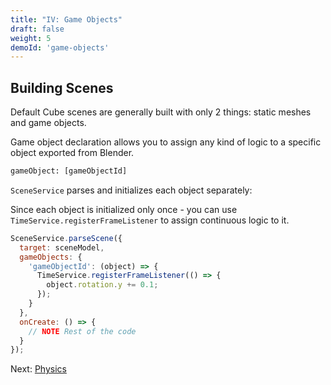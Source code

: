```yaml
---
title: "IV: Game Objects"
draft: false
weight: 5
demoId: 'game-objects'
---
```


## Building Scenes

Default Cube scenes are generally built with only 2 things: static meshes and game objects.

Game object declaration allows you to assign any kind of logic to a specific object exported from Blender.

```txt
gameObject: [gameObjectId]
```

`SceneService` parses and initializes each object separately:

Since each object is initialized only once - you can use `TimeService.registerFrameListener` to assign continuous logic to it.

```js
SceneService.parseScene({
  target: sceneModel,
  gameObjects: {
    'gameObjectId': (object) => {
      TimeService.registerFrameListener(() => {
        object.rotation.y += 0.1;
      });
    }
  },
  onCreate: () => {
    // NOTE Rest of the code
  }
});
```

Next: [Physics](/intro/physics/)
